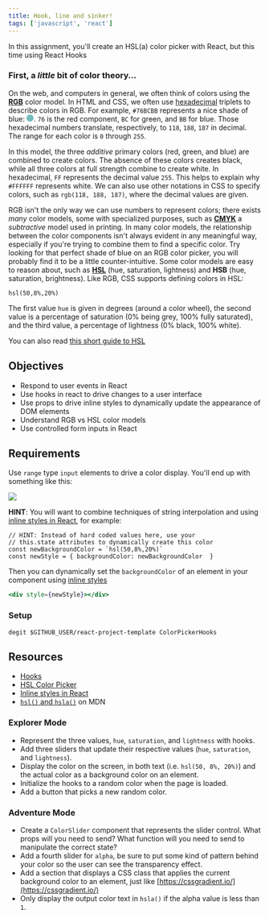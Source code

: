 ```yaml
---
title: Hook, line and sinker!
tags: ['javascript', 'react']
---
```


In this assignment, you'll create an HSL(a) color picker with React, but this time using React Hooks

### First, a _little_ bit of color theory...

On the web, and computers in general, we often think of colors using the [**RGB**](https://en.wikipedia.org/wiki/RGB_color_model) color model. In HTML and CSS, we often use [hexadecimal](https://en.wikipedia.org/wiki/Hexadecimal) triplets to describe colors in RGB. For example, `#76BCBB` represents a nice shade of blue: <span style="display: inline-block; background-color: #76BCBB; width: 1em; height: 1em; border-radius: 0.5em"></span>. `76` is the red component, `BC` for green, and `BB` for blue. Those hexadecimal numbers translate, respectively, to `118`, `188`, `187` in decimal. The range for each color is `0` through `255`.

In this model, the three _additive_ primary colors (red, green, and blue) are combined to create colors. The absence of these colors creates black, while all three colors at full strength combine to create white. In hexadecimal, `FF` represents the decimal value `255`. This helps to explain why `#FFFFFF` represents white. We can also use other notations in CSS to specify colors, such as `rgb(118, 188, 187)`, where the decimal values are given.

RGB isn't the only way we can use numbers to represent colors; there exists _many_ color models, some with specialized purposes, such as [**CMYK**](https://en.wikipedia.org/wiki/CMYK_color_model) a _subtractive_ model used in printing. In many color models, the relationship between the color components isn't always evident in any meaningful way, especially if you're trying to combine them to find a specific color. Try looking for that perfect shade of blue on an RGB color picker, you will probably find it to be a little counter-intuitive. Some color models are easy to reason about, such as [**HSL**](https://en.wikipedia.org/wiki/HSL_and_HSV) (hue, saturation, lightness) and **HSB** (hue, saturation, brightness). Like RGB, CSS supports defining colors in HSL:

`hsl(50,8%,20%)`

The first value `hue` is given in degrees (around a color wheel), the second value is a percentage of saturation (0% being grey, 100% fully saturated), and the third value, a percentage of lightness (0% black, 100% white).

You can also read [this short guide to HSL](https://www.nixsensor.com/what-is-hsl-color/)

## Objectives

- Respond to user events in React
- Use hooks in react to drive changes to a user interface
- Use props to drive inline styles to dynamically update the appearance of DOM elements
- Understand RGB vs HSL color models
- Use controlled form inputs in React

## Requirements

Use `range` type `input` elements to drive a color display. You'll end up with something like this:

![](https://raw.githubusercontent.com/suncoast-devs/handbook/master/assignments/assets/color-picker.gif)

**HINT**: You will want to combine techniques of string interpolation and using [inline styles in React](https://reactjs.org/docs/dom-elements.html#style), for example:

```
// HINT: Instead of hard coded values here, use your
// this.state attributes to dynamically create this color
const newBackgroundColor = `hsl(50,8%,20%)`
const newStyle = { backgroundColor: newBackgroundColor  }
```

Then you can dynamically set the `backgroundColor` of an element in your component using [inline styles](https://reactjs.org/docs/dom-elements.html#style)

```jsx
<div style={newStyle}></div>
```

### Setup

```shell
degit $GITHUB_USER/react-project-template ColorPickerHooks
```

## Resources

- [Hooks](https://reactjs.org/docs/hooks-intro.html)
- [HSL Color Picker](http://hslpicker.com/)
- [Inline styles in React](https://reactjs.org/docs/dom-elements.html#style)
- [`hsl()` and `hsla()`][1] on MDN

[1]: https://developer.mozilla.org/en-US/docs/Web/CSS/color_value#hsl()_and_hsla()

### Explorer Mode

- Represent the three values, `hue`, `saturation`, and `lightness` with hooks.
- Add three sliders that update their respective values (`hue`, `saturation`, and `lightness`).
- Display the color on the screen, in both text (i.e. `hsl(50, 8%, 20%)`) and the actual color as a background color on an element.
- Initialize the hooks to a random color when the page is loaded.
- Add a button that picks a new random color.

### Adventure Mode

- Create a `ColorSlider` component that represents the slider control. What props will you need to send? What function will you need to send to manipulate the correct state?
- Add a fourth slider for `alpha`, be sure to put some kind of pattern behind your color so the user can see the transparency effect.
- Add a section that displays a CSS class that applies the current background color to an element, just like [https://cssgradient.io/](https://cssgradient.io/)
- Only display the output color text in `hsla()` if the alpha value is less than `1`.
